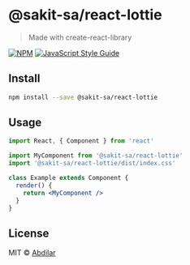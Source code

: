 # @sakit-sa/react-lottie

> Made with create-react-library

[![NPM](https://img.shields.io/npm/v/@sakit-sa/react-lottie.svg)](https://www.npmjs.com/package/@sakit-sa/react-lottie) [![JavaScript Style Guide](https://img.shields.io/badge/code_style-standard-brightgreen.svg)](https://standardjs.com)

## Install

```bash
npm install --save @sakit-sa/react-lottie
```

## Usage

```jsx
import React, { Component } from 'react'

import MyComponent from '@sakit-sa/react-lottie'
import '@sakit-sa/react-lottie/dist/index.css'

class Example extends Component {
  render() {
    return <MyComponent />
  }
}
```

## License

MIT © [Abdilar](https://github.com/Abdilar)
